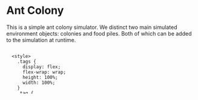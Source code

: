 # Ant Colony

This is a simple ant colony simulator.
We distinct two main simulated environment objects: colonies and food piles.
Both of which can be added to the simulation at runtime.

<svg fill="none" viewBox="0 0 300 120" width="300" height="120" xmlns="http://www.w3.org/2000/svg">
  <foreignObject width="100%" height="100%">
    <div xmlns="http://www.w3.org/1999/xhtml">

      <style>
        .tags {
          display: flex;
          flex-wrap: wrap;
          height: 100%;
          width: 100%;
        }
        .tag {
          background-color: #E3FFFF;
          border-radius: 0.25em;
          color: #0ca4a5;
          border: 1px solid #0ca4a5;
          display: inline-block;
          font-size: 0.75em;
          line-height: 2em;
          margin: 0.125em;
          padding: 0 0.5em;
          text-decoration: none;
          font-family: sans-serif;
        }
      </style>

      <div class="tags">
        <div class="tag">Angular</div>
        <div class="tag">Vue(X)</div>
        <div class="tag">JavaScript</div>
        <div class="tag">TypeScript</div>
      </div>
      <div class="tags">
        <div class="tag">(S)CSS</div>
        <div class="tag">Building UIs</div>
        <div class="tag">Web Components</div>
      </div>
      <div class="tags">
        <div class="tag">Ionic</div>
        <div class="tag">Electron</div>
        <div class="tag">.NET</div>
      </div>

    </div>
  </foreignObject>
</svg>

<p align="center">
  <img src="https://imgur.com/z7oyVXe.pngg" alt="Food gathering" width="500" style="border-radius:12px">
</p>

Randomly traveling ants emerge from the colonies. Ants that successfully reach the food pile will emit pheromones on their way back to the colony. Other ants may choose to follow that trail. Underlying database allows full recovery of the most recently interrupted simulation, which is done so automatically. 


### Technologies used
- Simulation is rendered by Tkinter graphics library.
- Database is managed and created with Sqlite.

### How to run
The simulation can be started by typing `make` in the root directory.
To run a fresh simulation type `make new` or press delete to reset the current simulation.
One may also run some tests and testing scenarios via `make test` and `make scenarios`.


<p align="center">
  <img src="https://imgur.com/ia8ghjB.png" alt="Scenario" width="500" style="border-radius:12px">
</p>
